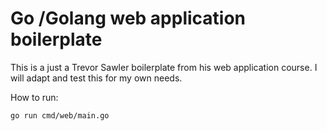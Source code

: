 # Go /Golang web application boilerplate 

This is a just a Trevor Sawler boilerplate from his web application course.
I will adapt and test this for my own needs.

How to run:

````
go run cmd/web/main.go
````
